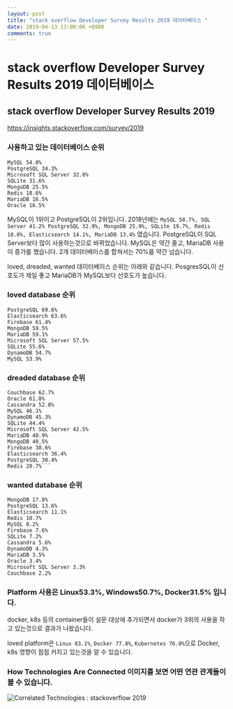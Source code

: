 ```yaml
---
layout: post
title: "stack overflow Developer Survey Results 2019 데이터베이스 "
date: 2019-04-13 13:00:06 +0900
comments: true
---
```

# stack overflow Developer Survey Results 2019 데이터베이스

## stack overflow Developer Survey Results 2019
https://insights.stackoverflow.com/survey/2019

### 사용하고 있는 데이터베이스 순위
~~~
MySQL 54.0%
PostgreSQL 34.3%
Microsoft SQL Server 32.8%
SQLite 31.6%
MongoDB 25.5%
Redis 18.6%
MariaDB 16.5%
Oracle 16.5% 
~~~

MySQL이 1위이고 PostgreSQL이 2위입니다.
2018년에는 `MySQL 58.7%, SQL Server 41.2% PostgreSQL 32.9%, MongoDB 25.9%, SQLite 19.7%, Redis 18.0%, Elasticsearch 14.1%, MariaDB 13.4%` 였습니다.
PostgreSQL이 SQL Server보다 많이 사용하는것으로 바뀌었습니다. MySQL은 약간 줄고, MariaDB 사용이 증가를 했습니다. 2개 데이터베이스를 합쳐서는 70%를 약간 넘습니다.

loved, dreaded, wanted 데이터베이스 순위는 아래와 같습니다.
PosgresSQL이 선호도가 제일 좋고 MariaDB가 MySQL보다 선호도가 높습니다.

### loved database 순위
~~~
PostgreSQL 69.6%
Elasticsearch 63.6%
Firebase 61.4%
MongoDB 59.5%
MariaDB 59.1%
Microsoft SQL Server 57.5%
SQLite 55.6%
DynamoDB 54.7%
MySQL 53.9%
~~~

### dreaded database 순위
~~~
Couchbase 62.7%
Oracle 61.8%
Cassandra 52.8%
MySQL 46.1%
DynamoDB 45.3%
SQLite 44.4%
Microsoft SQL Server 42.5%
MariaDB 40.9%
MongoDB 40.5%
Firebase 38.6%
Elasticsearch 36.4%
PostgreSQL 30.4%
Redis 28.7%```
~~~

### wanted database 순위
~~~
MongoDB 17.8%
PostgreSQL 13.6%
Elasticsearch 11.1%
Redis 10.7%
MySQL 8.2%
Firebase 7.6%
SQLite 7.2%
Cassandra 5.6%
DynamoDB 4.3%
MariaDB 3.5%
Oracle 3.4%
Microsoft SQL Server 3.3%
Couchbase 2.2%
~~~


### Platform 사용은 Linux53.3%, Windows50.7%, Docker31.5% 입니다.
docker, k8s 등의 container들이 설문 대상에 추가되면서 docker가 3위의 사용을 하고 있는것으로 결과가 나왔습니다.

loved platform은 `Linux 83.1%`, `Docker 77.8%`, `Kubernetes 76.8%`으로 Docker, k8s 영향이 점점 커지고 있는것을 알 수 있습니다.


### How Technologies Are Connected 이미지를 보면 어떤 연관 관계들이 볼 수 있습니다.
![Correlated Technologies : stackoverflow 2019](https://cdn.sstatic.net/insights/Img/Survey/2019/tech_network-1.svg?v=017e35626eaf)
